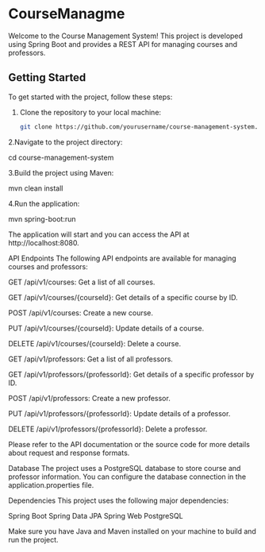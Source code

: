 # CourseManagme


Welcome to the Course Management System! This project is developed using Spring Boot and provides a REST API for managing courses and professors.

## Getting Started

To get started with the project, follow these steps:

1. Clone the repository to your local machine:

   ```sh
   git clone https://github.com/yourusername/course-management-system.git

   
2.Navigate to the project directory:

cd course-management-system

3.Build the project using Maven:

mvn clean install

4.Run the application:

mvn spring-boot:run

The application will start and you can access the API at http://localhost:8080.


API Endpoints
The following API endpoints are available for managing courses and professors:

GET /api/v1/courses: Get a list of all courses.

GET /api/v1/courses/{courseId}: Get details of a specific course by ID.

POST /api/v1/courses: Create a new course.

PUT /api/v1/courses/{courseId}: Update details of a course.

DELETE /api/v1/courses/{courseId}: Delete a course.

GET /api/v1/professors: Get a list of all professors.

GET /api/v1/professors/{professorId}: Get details of a specific professor by ID.

POST /api/v1/professors: Create a new professor.

PUT /api/v1/professors/{professorId}: Update details of a professor.

DELETE /api/v1/professors/{professorId}: Delete a professor.

Please refer to the API documentation or the source code for more details about request and response formats.


Database
The project uses a PostgreSQL database to store course and professor information. You can configure the database connection in the application.properties file.

Dependencies
This project uses the following major dependencies:

Spring Boot
Spring Data JPA
Spring Web
PostgreSQL

Make sure you have Java and Maven installed on your machine to build and run the project.
